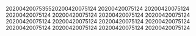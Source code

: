 2020042007535520200420075124
20200420075124
20200420075124
20200420075124
20200420075124
20200420075124
20200420075124
20200420075124
20200420075124
20200420075124
20200420075124
20200420075124
20200420075124
20200420075124
20200420075124
